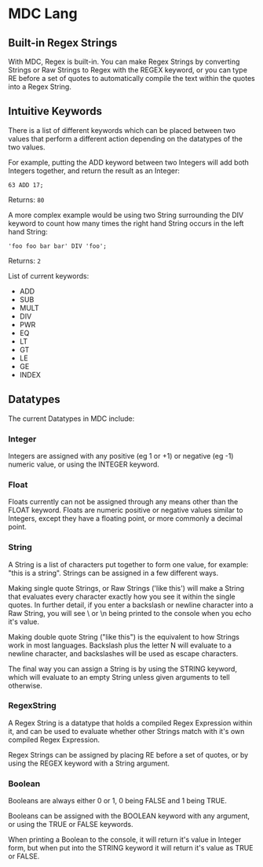 # MDC Lang

## Built-in Regex Strings

With MDC, Regex is built-in. You can make Regex Strings by converting Strings or Raw Strings to Regex with the REGEX keyword, or you can type RE before a set of quotes to automatically compile the text within the quotes into a Regex String.

## Intuitive Keywords

There is a list of different keywords which can be placed between two values that perform a different action depending on the datatypes of the two values.

For example, putting the ADD keyword between two Integers will add both Integers together, and return the result as an Integer:

    63 ADD 17;

Returns: `80`

A more complex example would be using two String surrounding the DIV keyword to count how many times the right hand String occurs in the left hand String:

    'foo foo bar bar' DIV 'foo';

Returns: `2`

List of current keywords:

- ADD
- SUB
- MULT
- DIV
- PWR
- EQ
- LT
- GT
- LE
- GE
- INDEX

## Datatypes

The current Datatypes in MDC include:

### Integer

Integers are assigned with any positive (eg 1 or +1) or negative (eg -1) numeric value, or using the INTEGER keyword.

### Float

Floats currently can not be assigned through any means other than the FLOAT keyword.
Floats are numeric positive or negative values similar to Integers, except they have a floating point, or more commonly a decimal point.

### String

A String is a list of characters put together to form one value, for example: "this is a string". Strings can be assigned in a few different ways.

Making single quote Strings, or Raw Strings ('like this') will make a String that evaluates every character exactly how you see it within the single quotes. In further detail,   if you enter a backslash or newline character into a Raw String, you will see \ or \n being printed to the console when you echo it's value.

Making double quote String ("like this") is the equivalent to how Strings work in most languages. Backslash plus the letter N will evaluate to a newline character, and backslashes will be used as escape characters.

The final way you can assign a String is by using the STRING keyword, which will evaluate to an empty String unless given arguments to tell otherwise.

### RegexString

A Regex String is a datatype that holds a compiled Regex Expression within it, and can be used to evaluate whether other Strings match with it's own compiled Regex Expression.

Regex Strings can be assigned by placing RE before a set of quotes, or by using the REGEX keyword with a String argument.

### Boolean

Booleans are always either 0 or 1, 0 being FALSE and 1 being TRUE.

Booleans can be assigned with the BOOLEAN keyword with any argument, or using the TRUE or FALSE keywords.

When printing a Boolean to the console, it will return it's value in Integer form, but when put into the STRING keyword it will return it's value as TRUE or FALSE.
